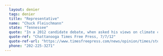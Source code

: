 ```yaml
---
  layout: denier
  tags: denier
  title: "Representative"
  name: "Chuck Fleischmann"
  state: "Tennessee"
  quote: "In a 2012 candidate debate, when asked his views on climate change Rep. Fleischmann responded, “I think we ought to take Al Gore, put him on an iceberg, and put him way out there.”"
  quote-ref: "Chattanooga Times Free Press, 7/7/12"
  quote-ref-url: "https://www.timesfreepress.com/news/opinion/times/story/2012/jul/07/put-who-on-an-iceberg-chattanooga-times/81964/"
  phone: "202-225-3271"
---
```


